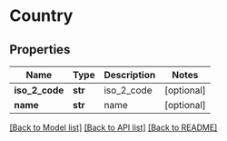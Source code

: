 # Country

## Properties
Name | Type | Description | Notes
------------ | ------------- | ------------- | -------------
**iso_2_code** | **str** | iso_2_code | [optional] 
**name** | **str** | name | [optional] 

[[Back to Model list]](../README.md#documentation-for-models) [[Back to API list]](../README.md#documentation-for-api-endpoints) [[Back to README]](../README.md)


